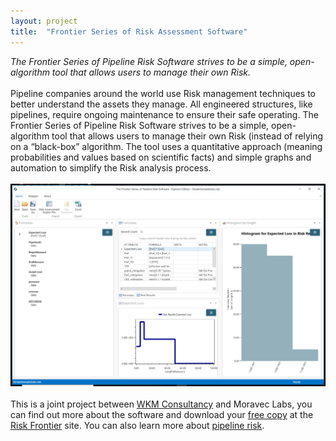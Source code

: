 ```yaml
---
layout: project
title:  "Frontier Series of Risk Assessment Software"
---
```

_The Frontier Series of Pipeline Risk Software strives to be a simple, open-algorithm tool that allows users to manage their own Risk._<br/> <br/>
Pipeline companies around the world use Risk management techniques to better understand the assets they manage.  All engineered structures, like pipelines, require ongoing maintenance to ensure their safe operating.  The Frontier Series of Pipeline Risk Software strives to be a simple, open-algorithm tool that allows users to manage their own Risk (instead of relying on a “black-box” algorithm.  The tool uses a quantitative approach (meaning probabilities and values based on scientific facts) and simple graphs and automation to simplify the Risk analysis process.  <br/><br/>
[<img src="/images/projects/pipeline.png" alt="screen shot of pipeline app" width="700">]("http://www.pipelinerisk.com")
<br/><br/>
This is a joint project between [WKM Consultancy]("http://www.pipelinerisk.com/") and Moravec Labs, you can find out more about the software and download your [free copy]("https://www.riskfrontierapp.com/download-the-app/") at the [Risk Frontier]("https://www.riskfrontierapp.com/") site.  You can also learn more about [pipeline risk]("http://pipelinerisk.net/").